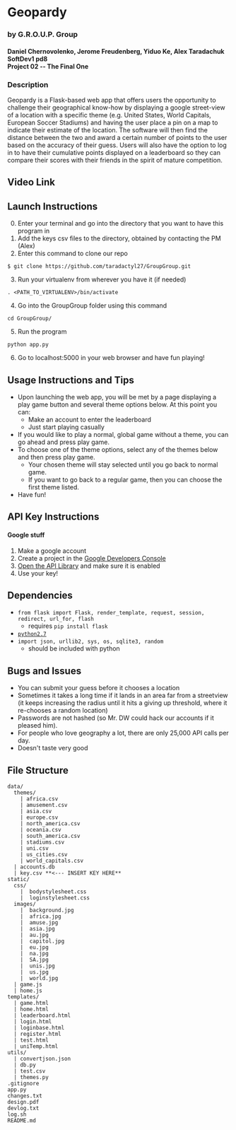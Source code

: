 # Geopardy
### by G.R.O.U.P. Group
#### Daniel Chernovolenko, Jerome Freudenberg, Yiduo Ke, Alex Taradachuk<br>SoftDev1 pd8<br>Project 02 -- The Final One

### Description

Geopardy is a Flask-based web app that offers users the opportunity to challenge their geographical know-how by displaying a google street-view of a location with a specific theme (e.g. United States, World Capitals, European Soccer Stadiums) and having the user place a pin on a map to indicate their estimate of the location. The software will then find the distance between the two and award a certain number of points to the user based on the accuracy of their guess. Users will also have the option to log in to have their cumulative points displayed on a leaderboard so they can compare their scores with their friends in the spirit of mature competition.

## Video Link
<Insert Here>

## Launch Instructions


0. Enter your terminal and go into the directory that you want to have this program in
1. Add the keys csv files to the directory, obtained by contacting the PM (Alex)
2. Enter this command to clone our repo
```
$ git clone https://github.com/taradactyl27/GroupGroup.git
```
3. Run your virtualenv from wherever you have it (if needed)
```
. <PATH_TO_VIRTUALENV>/bin/activate
```
4. Go into the GroupGroup folder using this command
```
cd GroupGroup/
```
5. Run the program
```
python app.py
```
6. Go to localhost:5000 in your web browser and have fun playing!

## Usage Instructions and Tips
* Upon launching the web app, you will be met by a page displaying a play game button and several theme options below. At this point you can:
  * Make an account to enter the leaderboard
  * Just start playing casually
* If you would like to play a normal, global game without a theme, you can go ahead and press play game.
* To choose one of the theme options, select any of the themes below and then press play game.
  * Your chosen theme will stay selected until you go back to normal game.
  * If you want to go back to a regular game, then you can choose the first theme listed.
* Have fun!

## API Key Instructions

#### Google stuff
1. Make a google account
2. Create a project in the [Google Developers Console](https://console.developers.google.com)
3. [Open the API Library](https://console.developers.google.com/apis/library?project=_) and make sure it is enabled
4. Use your key!

## Dependencies
* `from flask import Flask, render_template, request, session, redirect, url_for, flash`
  * requires `pip install flask`
* [`python2.7`](https://www.python.org/download/releases/2.7/)
* `import json, urllib2, sys, os, sqlite3, random`
  * should be included with python

## Bugs and Issues
* You can submit your guess before it chooses a location
* Sometimes it takes a long time if it lands in an area far from a streetview (it keeps increasing the radius until it hits a giving up threshold, where it re-chooses a random location)
* Passwords are not hashed (so Mr. DW could hack our accounts if it pleased him).
* For people who love geography a lot, there are only 25,000 API calls per day.
* Doesn't taste very good

## File Structure
```
data/
  themes/
    | africa.csv
    | amusement.csv
    | asia.csv
    | europe.csv
    | north_america.csv
    | oceania.csv
    | south_america.csv
    | stadiums.csv
    | uni.csv
    | us_cities.csv
    | world_capitals.csv
  | accounts.db
  | key.csv **<--- INSERT KEY HERE**
static/
  css/
    |  bodystylesheet.css
    |  loginstylesheet.css
  images/
    |  background.jpg
    |  africa.jpg
    |  amuse.jpg
    |  asia.jpg
    |  au.jpg
    |  capitol.jpg
    |  eu.jpg
    |  na.jpg
    |  SA.jpg
    |  unis.jpg
    |  us.jpg
    |  world.jpg
  | game.js
  | home.js
templates/
  | game.html
  | home.html
  | leaderboard.html
  | login.html
  | loginbase.html
  | register.html
  | test.html
  | uniTemp.html
utils/
  | convertjson.json
  | db.py
  | test.csv
  | themes.py
.gitignore
app.py
changes.txt
design.pdf
devlog.txt
log.sh
README.md
```
